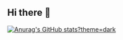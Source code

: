 ## Hi there 👋

[![Anurag's GitHub stats](https://github-readme-stats.vercel.app/api?username=qingchenyouforcc)?theme=dark](https://github.com/anuraghazra/github-readme-stats)

